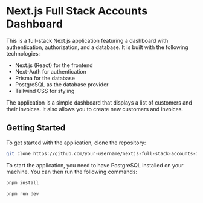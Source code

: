 # Next.js Full Stack Accounts Dashboard

This is a full-stack Next.js application featuring a dashboard with authentication, authorization, and a database. It is built with the following technologies:

- Next.js (React) for the frontend
- Next-Auth for authentication
- Prisma for the database
- PostgreSQL as the database provider
- Tailwind CSS for styling

The application is a simple dashboard that displays a list of customers and their invoices. It also allows you to create new customers and invoices.

## Getting Started

To get started with the application, clone the repository:

```bash
git clone https://github.com/your-username/nextjs-full-stack-accounts-dashboard.git
```

To start the application, you need to have PostgreSQL installed on your machine. You can then run the following commands:

```bash
pnpm install
```

```bash
pnpm run dev
```
